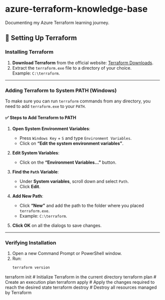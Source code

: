 # azure-terraform-knowledge-base
Documenting my Azure Terraform learning journey.


## 📌 Setting Up Terraform

### Installing Terraform
1. **Download Terraform** from the official website: [Terraform Downloads](https://www.terraform.io/downloads.html).
2. Extract the `terraform.exe` file to a directory of your choice.  
   Example: `C:\terraform`.

---

### Adding Terraform to System PATH (Windows)

To make sure you can run `terraform` commands from any directory, you need to add `terraform.exe` to your `PATH`.

#### ✅ Steps to Add Terraform to PATH
1. **Open System Environment Variables**:
   - Press `Windows Key` + `S` and type `Environment Variables`.
   - Click on **“Edit the system environment variables”**.

2. **Edit System Variables**:
   - Click on the **“Environment Variables...”** button.

3. **Find the `Path` Variable**:
   - Under **System variables**, scroll down and select `Path`.
   - Click **Edit**.

4. **Add New Path**:
   - Click **“New”** and add the path to the folder where you placed `terraform.exe`.
   - Example: `C:\terraform`.

5. **Click OK** on all the dialogs to save changes.

---

### Verifying Installation
1. Open a new Command Prompt or PowerShell window.
2. Run:
   ```powershell
   terraform version


terraform init        # Initialize Terraform in the current directory
terraform plan        # Create an execution plan
terraform apply       # Apply the changes required to reach the desired state
terraform destroy     # Destroy all resources managed by Terraform


